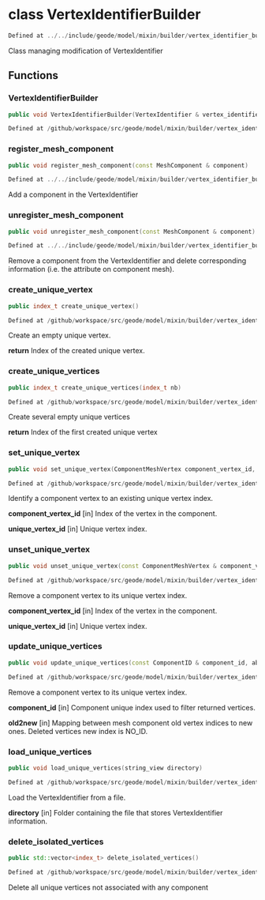 # class VertexIdentifierBuilder

```cpp
Defined at ../../include/geode/model/mixin/builder/vertex_identifier_builder.h#36
```

 Class managing modification of VertexIdentifier



## Functions

### VertexIdentifierBuilder

```cpp
public void VertexIdentifierBuilder(VertexIdentifier & vertex_identifier)
```

```cpp
Defined at /github/workspace/src/geode/model/mixin/builder/vertex_identifier_builder.cpp#28
```

### register_mesh_component

```cpp
public void register_mesh_component(const MeshComponent & component)
```

```cpp
Defined at ../../include/geode/model/mixin/builder/vertex_identifier_builder.h#45
```

 Add a component in the VertexIdentifier

### unregister_mesh_component

```cpp
public void unregister_mesh_component(const MeshComponent & component)
```

```cpp
Defined at ../../include/geode/model/mixin/builder/vertex_identifier_builder.h#55
```

 Remove a component from the VertexIdentifier and delete corresponding information (i.e. the attribute on component mesh).

### create_unique_vertex

```cpp
public index_t create_unique_vertex()
```

```cpp
Defined at /github/workspace/src/geode/model/mixin/builder/vertex_identifier_builder.cpp#34
```

 Create an empty unique vertex.

**return** Index of the created unique vertex.

### create_unique_vertices

```cpp
public index_t create_unique_vertices(index_t nb)
```

```cpp
Defined at /github/workspace/src/geode/model/mixin/builder/vertex_identifier_builder.cpp#39
```

 Create several empty unique vertices

**return** Index of the first created unique vertex

### set_unique_vertex

```cpp
public void set_unique_vertex(ComponentMeshVertex component_vertex_id, index_t unique_vertex_id)
```

```cpp
Defined at /github/workspace/src/geode/model/mixin/builder/vertex_identifier_builder.cpp#44
```

 Identify a component vertex to an existing unique vertex index.

**component_vertex_id** [in] Index of the vertex in the component.

**unique_vertex_id** [in] Unique vertex index.

### unset_unique_vertex

```cpp
public void unset_unique_vertex(const ComponentMeshVertex & component_vertex_id, index_t unique_vertex_id)
```

```cpp
Defined at /github/workspace/src/geode/model/mixin/builder/vertex_identifier_builder.cpp#51
```

 Remove a component vertex to its unique vertex index.

**component_vertex_id** [in] Index of the vertex in the component.

**unique_vertex_id** [in] Unique vertex index.

### update_unique_vertices

```cpp
public void update_unique_vertices(const ComponentID & component_id, absl::Span<const index_t> old2new)
```

```cpp
Defined at /github/workspace/src/geode/model/mixin/builder/vertex_identifier_builder.cpp#59
```

 Remove a component vertex to its unique vertex index.

**component_id** [in] Component unique index used to filter returned vertices.

**old2new** [in] Mapping between mesh component old vertex indices to new ones. Deleted vertices new index is NO_ID.

### load_unique_vertices

```cpp
public void load_unique_vertices(string_view directory)
```

```cpp
Defined at /github/workspace/src/geode/model/mixin/builder/vertex_identifier_builder.cpp#65
```

 Load the VertexIdentifier from a file.

**directory** [in] Folder containing the file that stores VertexIdentifier information.

### delete_isolated_vertices

```cpp
public std::vector<index_t> delete_isolated_vertices()
```

```cpp
Defined at /github/workspace/src/geode/model/mixin/builder/vertex_identifier_builder.cpp#71
```

 Delete all unique vertices not associated with any component




